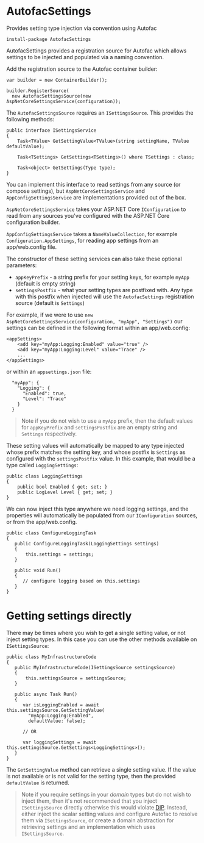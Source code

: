 # AutofacSettings

Provides setting type injection via convention using Autofac

```
install-package AutofacSettings
```

AutofacSettings provides a registration source for Autofac which allows settings to be injected and populated via a naming convention.

Add the registration source to the Autofac container builder:

```
var builder = new ContainerBuilder();

builder.RegisterSource(
  new AutofacSettingsSource(new AspNetCoreSettingsService(configuration));
```

The `AutofacSettingsSource` requires an `ISettingsSource`. This provides the following methods:

```
public interface ISettingsService
{
    Task<TValue> GetSettingValue<TValue>(string settingName, TValue defaultValue);

    Task<TSettings> GetSettings<TSettings>() where TSettings : class;

    Task<object> GetSettings(Type type);
}
```

You can implement this interface to read settings from any source (or compose settings), but `AspNetCoreSettingsService` and `AppConfigSettingsService` are implementations provided out of the box. 

`AspNetCoreSettingsService` takes your ASP.NET Core `IConfiguration` to read from any sources you've configured with the ASP.NET Core configuration builder.

`AppConfigSettingsService` takes a `NameValueCollection`, for example `Configuration.AppSettings`, for reading app settings from an app/web.config file. 

The constructor of these setting services can also take these optional parameters:

* `appKeyPrefix` - a string prefix for your setting keys, for example `myApp` (default is empty string)
* `settingsPostfix` - what your setting types are postfixed with. Any type with this postfix when injected will use the `AutofacSettings` registration source (default is `Settings`)

For example, if we were to use `new AspNetCoreSettingsService(configuration, "myApp", "Settings")` our settings can be defined in the following format within an app/web.config:

```
<appSettings>
    <add key="myApp:Logging:Enabled" value="true" />
    <add key="myApp:Logging:Level" value="Trace" />
    ...
</appSettings>
```

or within an `appsettings.json` file:

```
  "myApp": {
    "Logging": {
      "Enabled": true,
      "Level": "Trace"
    }
  } 
```

> Note if you do not wish to use a `myApp` prefix, then the default values for `appKeyPrefix` and `settingsPostfix` are an empty string and `Settings` respectively.

These setting values will automatically be mapped to any type injected whose prefix matches the setting key, and whose postfix is `Settings` as configured with the `settingsPostfix` value. In this example, that would be a type called `LoggingSettings`:

```
public class LoggingSettings
{
    public bool Enabled { get; set; }
    public LogLevel Level { get; set; }
}
```

We can now inject this type anywhere we need logging settings, and the properties will automatically be populated from our `IConfiguration` sources, or from the app/web.config.

```
public class ConfigureLoggingTask
{
   public ConfigureLoggingTask(LoggingSettings settings)
   {
       this.settings = settings;
   }
   
   public void Run()
   {
      // configure logging based on this.settings
   }
}
```

# Getting settings directly

There may be times where you wish to get a single setting value, or not inject setting types. In this case you can use the other methods available on `ISettingsSource`:

```
public class MyInfrastructureCode
{
   public MyInfrastructureCode(ISettingsSource settingsSource)
   {
       this.settingsSource = settingsSource;
   }
   
   public async Task Run()
   {
      var isLoggingEnabled = await this.settingsSource.GetSettingValue(
        "myApp:Logging:Enabled", 
        defaultValue: false);
      
      // OR
      
      var loggingSettings = await this.settingsSource.GetSettings<LoggingSettings>();      
   }
}
```

The `GetSettingValue` method can retrieve a single setting value. If the value is not available or is not valid for the setting type, then the provided `defaultValue` is returned.

> Note if you require settings in your *domain* types but do not wish to inject them, then it's not recommended that you inject `ISettingsSource` directly otherwise this would violate [DIP](https://en.wikipedia.org/wiki/Dependency_inversion_principle). Instead, either inject the scalar setting values and configure Autofac to resolve them via `ISettingsSource`, or create a domain abstraction for retrieving settings and an implementation which uses `ISettingsSource`.
